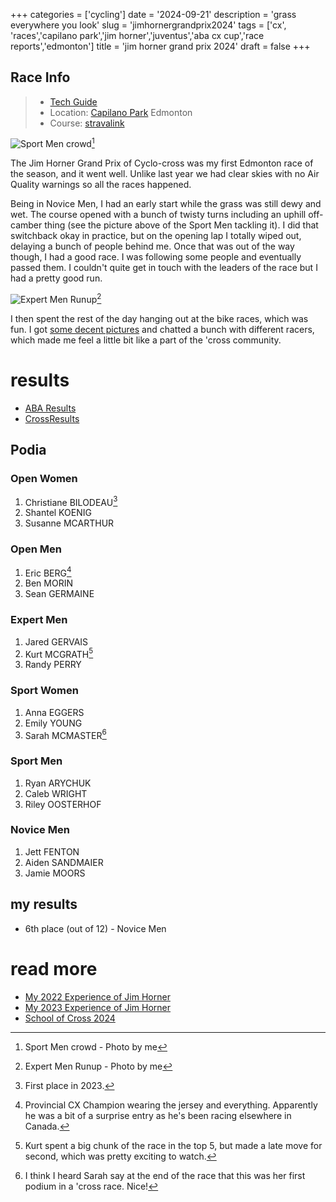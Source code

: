 +++
categories = ['cycling']
date = '2024-09-21'
description = 'grass everywhere you look'
slug = 'jimhornergrandprix2024'
tags = ['cx', 'races','capilano park','jim horner','juventus','aba cx cup','race reports','edmonton']
title = 'jim horner grand prix 2024'
draft = false
+++

## Race Info

> * [Tech Guide](https://www.juventus.ab.ca/jim-horner-grand-prix-of-cyclocross) 
> * Location: [Capilano Park](../capilanopark/) Edmonton
> * Course: [stravalink](https://www.strava.com/segments/37842619)

![Sport Men crowd](/jhgp24_sportmen.jpg "Crowd of riders bunched up going up a grassy embankment.")[^1]

The Jim Horner Grand Prix of Cyclo-cross was my first Edmonton race of the season, and it went well. Unlike last year we had clear skies with no Air Quality warnings so all the races happened. 

[^1]: Sport Men crowd - Photo by me

Being in Novice Men, I had an early start while the grass was still dewy and wet. The course opened with a bunch of twisty turns including an uphill off-camber thing (see the picture above of the Sport Men tackling it). I did that switchback okay in practice, but on the opening lap I totally wiped out, delaying a bunch of people behind me. Once that was out of the way though, I had a good race. I was following some people and eventually passed them. I couldn't quite get in touch with the leaders of the race but I had a pretty good run.

![Expert Men Runup](/jhgp24_expertmen_runup.jpg "Crowd of riders running up a hill pushing bikes (one guy is shouldering his..")[^2]

I then spent the rest of the day hanging out at the bike races, which was fun. I got [some decent pictures](https://www.flickr.com/photos/hungry_j/albums/72177720320499987/) and chatted a bunch with different racers, which made me feel a little bit like a part of the 'cross community.

[^2]: Expert Men Runup - Photo by me
# results

* [ABA Results](https://zone4.ca/race/2024-09-21/89568426/results)
* [CrossResults](https://www.crossresults.com/race/12427)

## Podia

### Open Women

1. Christiane BILODEAU[^3]
2. Shantel KOENIG
3. Susanne MCARTHUR

[^3]: First place in 2023.
### Open Men

1. Eric BERG[^4]
2. Ben MORIN
3. Sean GERMAINE

[^4]: Provincial CX Champion wearing the jersey and everything. Apparently he was a bit of a surprise entry as he's been racing elsewhere in Canada.
### Expert Men

1. Jared GERVAIS
2. Kurt MCGRATH[^5]
3. Randy PERRY

[^5]: Kurt spent a big chunk of the race in the top 5, but made a late move for second, which was pretty exciting to watch.
### Sport Women

1. Anna EGGERS
2. Emily YOUNG
3. Sarah MCMASTER[^6]

[^6]: I think I heard Sarah say at the end of the race that this was her first podium in a 'cross race. Nice!
### Sport Men

1. Ryan ARYCHUK
2. Caleb WRIGHT
3. Riley OOSTERHOF

### Novice Men

1. Jett FENTON
2. Aiden SANDMAIER
3. Jamie MOORS

## my results

* 6th place (out of 12) - Novice Men

# read more

* [My 2022 Experience of Jim Horner](../jimhornergrandprix2022/)
* [My 2023 Experience of Jim Horner](../jimhornergrandprix2023/)
* [School of Cross 2024](../schoolofcross2024/)
